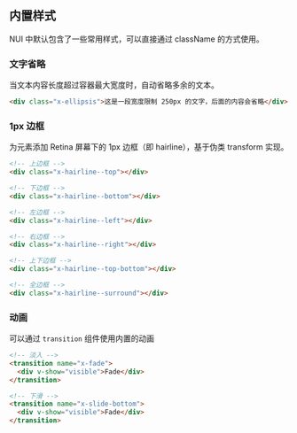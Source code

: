 ## 内置样式
NUI 中默认包含了一些常用样式，可以直接通过 className 的方式使用。

### 文字省略
当文本内容长度超过容器最大宽度时，自动省略多余的文本。

```html
<div class="x-ellipsis">这是一段宽度限制 250px 的文字，后面的内容会省略</div>
```

### 1px 边框
为元素添加 Retina 屏幕下的 1px 边框（即 hairline），基于伪类 transform 实现。

```html
<!-- 上边框 -->
<div class="x-hairline--top"></div>

<!-- 下边框 -->
<div class="x-hairline--bottom"></div>

<!-- 左边框 -->
<div class="x-hairline--left"></div>

<!-- 右边框 -->
<div class="x-hairline--right"></div>

<!-- 上下边框 -->
<div class="x-hairline--top-bottom"></div>

<!-- 全边框 -->
<div class="x-hairline--surround"></div>
```

### 动画
可以通过 `transition` 组件使用内置的动画

```html
<!-- 淡入 -->
<transition name="x-fade">
  <div v-show="visible">Fade</div>
</transition>

<!-- 下滑 -->
<transition name="x-slide-bottom">
  <div v-show="visible">Fade</div>
</transition>
```